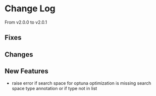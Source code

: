 # Change Log

From v2.0.0 to v2.0.1

## Fixes

## Changes

## New Features
- raise error if search space for optuna optimization is missing search space type annotation or if type not in list
